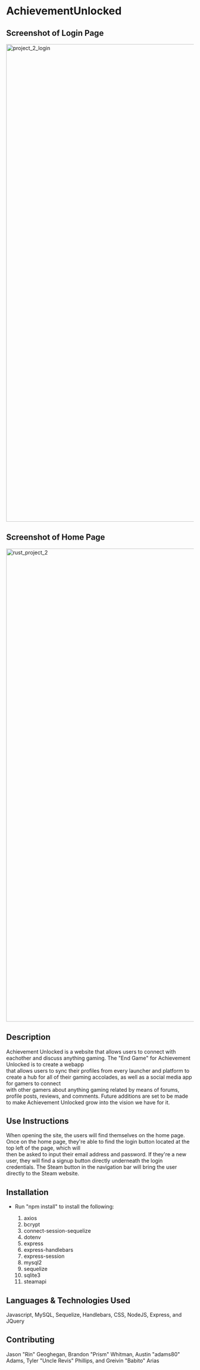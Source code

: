 # AchievementUnlocked

## Screenshot of Login Page
<img width="1280" alt="project_2_login" src="https://github.com/Greivin13/AchievementUnlocked/assets/123614404/0bcefa0b-9bb2-4a30-8d6b-cfa98465d54d">

## Screenshot of Home Page
<img width="1268" alt="rust_project_2" src="https://github.com/Greivin13/AchievementUnlocked/assets/123614404/f0e66872-7e1c-4c97-8229-9fbdb293e894">

## Description
   Achievement Unlocked is a website that allows users to connect with eachother and discuss anything gaming. The "End Game" for Achievement Unlocked is to create a webapp <br> that allows users to sync their profiles from every launcher and platform to create a hub for all of their gaming accolades, as well as a social media app for gamers to connect <br>with other gamers about anything gaming related by means of forums, profile posts, reviews, and comments. Future additions are set to be made to make Achievement Unlocked grow into the vision we have for it. 

## Use Instructions
   When opening the site, the users will find themselves on the home page. Once on the home page, they're able to find the login button located at the top left of the page, which will <br>then be asked to input their email address and password. If they're a new user, they will find a signup button directly underneath the login<br> credentials. The Steam button in the navigation bar will bring the user directly to the Steam website. 

## Installation
  - Run "npm install" to install the following:

    1. axios
    2. bcrypt
    3. connect-session-sequelize
    4. dotenv
    5. express
    6. express-handlebars
    7. express-session
    8. mysql2
    9. sequelize
     10. sqlite3
     11. steamapi

  ## Languages & Technologies Used
  Javascript, MySQL, Sequelize, Handlebars, CSS, NodeJS, Express, and JQuery


  ## Contributing
  Jason "Rin" Geoghegan, Brandon "Prism" Whitman, Austin "adams80" Adams, Tyler "Uncle Revis" Phillips, and Greivin "Babito" Arias